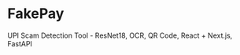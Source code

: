  # FakePay
 
UPI Scam Detection Tool - ResNet18, OCR, QR Code, React + Next.js, FastAPI 
   
  
  
    
   
 
    
    
 
    

   
 
 
 
 
 
